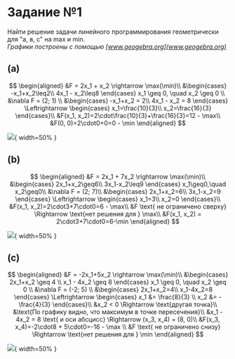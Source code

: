 # Задание №1

Найти решение задачи линейного программирования геометрически для "а, в, с" на max и min.  
_Графики построены с помощью [www.geogebra.org](www.geogebra.org)_

## (a)

$$
\begin{aligned}
&F = 2x_1 + x_2 \rightarrow \max(\min)\\
&\begin{cases}
-x_1+x_2\leq2\\
4x_1 - x_2\leq8
\end{cases}
x_1 \geq 0, \quad x_2 \geq 0 \\
&\nabla F = (2; 1) \\
&\begin{cases}
    -x_1+x_2 = 2\\
    4x_1 - x_2 = 8
\end{cases}
\Leftrightarrow
\begin{cases}
    x_1=\frac{10}{3}\\
    x_2=\frac{16}{3}
\end{cases}\\
&F(x_1, x_2)=2\cdot\frac{10}{3}+\frac{16}{3}=12 - \max\\
&F(0, 0)=2\cdot0+0=0 - \min
\end{aligned}
$$

![](tmp/images/1-a.jpg){ width=50% }

## (b)

$$
\begin{aligned}
&F = 2x_1 + 7x_2 \rightarrow \max(\min)\\
&\begin{cases}
2x_1+x_2\geq6\\
3x_1-x_2\leq9
\end{cases}
x_1\geq0,\quad x_2\geq0\\
&\nabla F = (2; 7)\\
&\begin{cases}
    2x_1+x_2=6\\
    3x_1-x_2=9
\end{cases}
\Leftrightarrow
\begin{cases}
    x_1=3\\
    x_2=0
\end{cases}\\
&F(x_1, x_2)=2\cdot3+7\cdot0=6 - \max\\
&F \text{ не ограничено сверху} \Rightarrow \text{нет решения для } \max\\
&F(x_1, x_2) = 2\cdot3+7\cdot0=6-\min
\end{aligned}
$$

![](tmp/images/1-b.jpg){ width=50% }

## (c)

$$
\begin{aligned}
&F = -2x_1+5x_2 \rightarrow \max(\min)\\
&\begin{cases}
2x_1+x_2 \geq 4 \\
x_1 - 4x_2 \geq 8
\end{cases}
x_1 \geq 0, \quad x_2 \geq 0 \\
&\nabla F = (-2; 5) \\
&\begin{cases}
    2x_1+x_2=4\\
    x_1-4x_2=8
\end{cases}
\Leftrightarrow
\begin{cases}
    x_1 &= \frac{8}{3} \\
    x_2 &= -\frac{4}{3}
\end{cases}\\
&x_2 < 0 \Rightarrow \text{другая точка}\\
&\text{По графику видно, что максимум в точке пересечения}\\
&x_1 - 4x_2 = 8 \text{ и оси абсцисс} \Rightarrow (x_3, x_4) = (8, 0)\\
&F(x_3, x_4)=-2\cdot8 + 5\cdot0=-16 - \max \\
&F \text{ не ограничено снизу} \Rightarrow \text{нет решения для } \min
\end{aligned}
$$

![](tmp/images/1-c.jpg){ width=50% }
